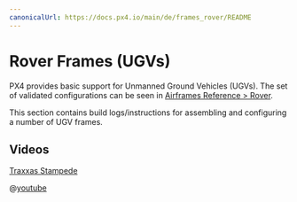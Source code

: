 ```yaml
---
canonicalUrl: https://docs.px4.io/main/de/frames_rover/README
---
```


# Rover Frames (UGVs)

PX4 provides basic support for Unmanned Ground Vehicles (UGVs). The set of validated configurations can be seen in [Airframes Reference > Rover](../airframes/airframe_reference.md#rover).

This section contains build logs/instructions for assembling and configuring a number of UGV frames.

## Videos

[Traxxas Stampede](../frames_rover/traxxas_stampede.md)

@[youtube](https://youtu.be/N3HvSKS3nCw)